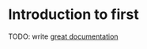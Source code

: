 # Introduction to first

TODO: write [great documentation](http://jacobian.org/writing/great-documentation/what-to-write/)
